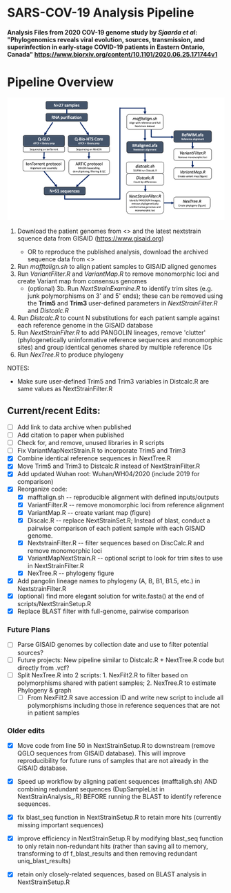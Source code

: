 # SARS-COV-19 Analysis Pipeline

#### Analysis Files from 2020 COV-19 genome study by *Sjaarda et al*: **"Phylogenomics reveals viral evolution, sources, transmission, and superinfection in early-stage COVID-19 patients in Eastern Ontario, Canada"** https://www.biorxiv.org/content/10.1101/2020.06.25.171744v1

# Pipeline Overview

![*Analysis Pipeline*](Pipeline.png)

1. Download the patient genomes from <<DATADRYAD LINK>> and the latest nextstrain squence data from GISAID (https://www.gisaid.org)
    * OR to reproduce the published analysis, download the archived sequence data from <<DATADRYAD LINK>>
2. Run *mafftalign.sh* to align patient samples to GISAID aligned genomes
3. Run *VariantFilter.R* and *VariantMap.R* to remove monomorphic loci and create Variant map from consensus genomes
    * (optional) 3b. Run *NextStrainExamine.R* to identify trim sites (e.g. junk polymorphisms on 3' and 5' ends); these can be removed using the **Trim5** and **Trim3** user-defined parameters in *NextStrainFilter.R* and *Distcalc.R*
4. Run *Distcalc.R* to count N substitutions for each patient sample against each reference genome in the GISAID database
5. Run *NextStrainFilter.R* to add PANGOLIN lineages, remove 'clutter' (phylogenetically uninformative reference sequences and monomorphic sites) and group identical genomes shared by multiple reference IDs
6. Run *NexTree.R* to produce phylogeny

NOTES:  
  * Make sure user-defined Trim5 and Trim3 variables in Distcalc.R are same values as NextStrainFilter.R

## Current/recent Edits:
- [ ] Add link to data archive when published
- [ ] Add citation to paper when published
- [ ] Check for, and remove, unused libraries in R scripts
- [ ] Fix VariantMapNextStrain.R to incorporate Trim5 and Trim3
- [X] Combine identical reference sequences in NextTree.R
- [X] Move Trim5 and Trim3 to Distcalc.R instead of NextStrainFilter.R
- [X] Add updated Wuhan root: Wuhan/WH04/2020 (include 2019 for comparison)
- [X] Reorganize code: 
  - [X] mafftalign.sh -- reproducible alignment with defined inputs/outputs
  - [X] VariantFilter.R -- remove monomorphic loci from reference alignment
  - [X] VariantMap.R -- create variant map (figure)
  - [X] Discalc.R -- replace NextStrainSet.R; Instead of blast, conduct a pairwise comparison of each patient sample with each GISAID genome.
  - [X] NextstrainFilter.R -- filter sequences based on DiscCalc.R and remove monomorphic loci
  - [X] VariantMapNextStrain.R -- optional script to look for trim sites to use in NextStrainFilter.R
  - [X] NexTree.R -- phylogeny figure  
- [X] Add pangolin lineage names to phylogeny (A, B, B1, B1.5, etc.) in NextstrainFilter.R
- [X] (optional) find more elegant solution for write.fasta() at the end of scripts/NextStrainSetup.R
- [X] Replace BLAST filter with full-genome, pairwise comparison

### Future Plans
- [ ] Parse GISAID genomes by collection date and use to filter potential sources? 
- [ ] Future projects: New pipeline similar to Distcalc.R + NextTree.R code but directly from .vcf? 
- [ ] Split NexTree.R into 2 scripts: 1. NexFilt2.R to filter based on polymorphisms shared with patient samples; 2. NexTree.R to estimate Phylogeny & graph
  - [ ] From NexFilt2.R save accession ID and write new script to include all polymorphisms including those in reference sequences that are not in patient samples

### Older edits
- [X] Move code from line 50 in NextStrainSetup.R to downstream (remove QGLO sequences from GISAID database). This will improve reproducibility for future runs of samples that are not already in the GISAID database.
- [X] Speed up workflow by aligning patient sequences (mafftaligh.sh) AND combining redundant sequences (DupSampleList in NextStrainAnalysis_.R) BEFORE running the BLAST to identify reference sequences.
- [X] fix blast_seq function in NextStrainSetup.R to retain more hits (currently missing important sequences)
- [X] improve efficiency in NextStrainSetup.R by modifying blast_seq function to only retain non-redundant hits (rather than saving all to memory, transforming to df f_blast_results and then removing redundant uniq_blast_results)
- [X] retain only closely-related sequences, based on BLAST analysis in NextStrainSetup.R
  
